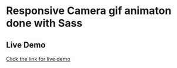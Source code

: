 # Responsive Camera gif animaton done with Sass

## Live Demo
[Click the link for live demo](https://codepen.io/Hitchhiker1998/pen/VwBNegr?editors=1100)
